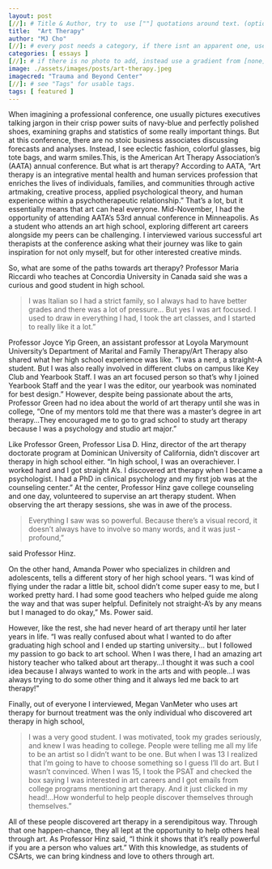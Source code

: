 ```yaml
---
layout: post
[//]: # Title & Author, try to  use [""] quotations around text. (optional, just formality).
title:  "Art Therapy"
author: "MJ Cho"
[//]: # every post needs a category, if there isnt an apparent one, use [misc].
categories: [ essays ]
[//]: # if there is no photo to add, instead use a gradient from [none] folder by picking a number from 1-10. (all gradients are .jpg)
image: ./assets/images/posts/art-therapy.jpeg
imagecred: "Trauma and Beyond Center"
[//]: # see "Tags" for usable tags.
tags: [ featured ]
---
```


When imagining a professional conference, one usually pictures executives talking jargon in their crisp power suits of navy-blue and perfectly polished shoes, examining graphs and statistics of some really important things. But at this conference, there are no stoic business associates discussing forecasts and analyses. Instead, I see eclectic fashion, colorful glasses, big tote bags, and warm smiles.This, is the American Art Therapy Association’s (AATA) annual conference. But what is art therapy? According to AATA, “Art therapy is an integrative mental health and human services profession that enriches the lives of individuals, families, and communities through active artmaking, creative process, applied psychological theory, and human experience within a psychotherapeutic relationship.” That’s a lot, but it essentially means that art can heal everyone. Mid-November, I had the opportunity of attending AATA’s 53rd annual conference in Minneapolis. As a student who attends an art high school, exploring different art careers alongside my peers can be challenging. I interviewed various successful art therapists at the conference asking what their journey was like to gain inspiration for not only myself, but for other interested creative minds. 

So, what are some of the paths towards art therapy? Professor Maria Riccardi who teaches at Concordia University in Canada said she was a curious and good student in high school. 

> I was Italian so I had a strict family, so I always had to have better grades and there was a lot of pressure… But yes I was art focused. I used to draw in everything I had, I took the art classes, and I started to really like it a lot.”

Professor Joyce Yip Green, an assistant professor at Loyola Marymount University’s Department of Marital and Family Therapy/Art Therapy also shared what her high school experience was like. “I was a nerd, a straight-A student. But I was also really involved in different clubs on campus like Key Club and Yearbook Staff. I was an art focused person so that’s why I joined Yearbook Staff and the year I was the editor, our yearbook was nominated for best design.” However, despite being passionate about the arts, Professor Green had no idea about the world of art therapy until she was in college, “One of my mentors told me that there was a master’s degree in art therapy…They encouraged me to go to grad school to study art therapy because I was a psychology and studio art major.”

Like Professor Green, Professor Lisa D. Hinz, director of the art therapy doctorate program at Dominican University of California, didn’t discover art therapy in high school either. “In high school, I was an overachiever. I worked hard and I got straight A’s. I discovered art therapy when I became a psychologist. I had a PhD in clinical psychology and my first job was at the counseling center.” At the center, Professor Hinz gave college counseling and one day, volunteered to supervise an art therapy student. When observing the art therapy sessions, she was in awe of the process. 

> Everything I saw was so powerful. Because there’s a visual record, it doesn’t always have to involve so many words, and it was just - profound,” 

said Professor Hinz.

On the other hand, Amanda Power who specializes in children and adolescents, tells a different story of her high school years. “I was kind of flying under the radar a little bit, school didn’t come super easy to me, but I worked pretty hard. I had some good teachers who helped guide me along the way and that was super helpful. Definitely not straight-A’s by any means but I managed to do okay,” Ms. Power said.

However, like the rest, she had never heard of art therapy until her later years in life. “I was really confused about what I wanted to do after graduating high school and I ended up starting university… but I followed my passion to go back to art school. When I was there, I had an amazing art history teacher who talked about art therapy…I thought it was such a cool idea because I always wanted to work in the arts and with people…I was always trying to do some other thing and it always led me back to art therapy!”

Finally, out of everyone I interviewed, Megan VanMeter who uses art therapy for burnout treatment was the only individual who discovered art therapy in high school, 

> I was a very good student. I was motivated, took my grades seriously, and knew I was heading to college. People were telling me all my life to be an artist so I didn’t want to be one. But when I was 13 I realized that I’m going to have to choose something so I guess I’ll do art. But I wasn’t convinced. When I was 15, I took the PSAT and checked the box saying I was interested in art careers and I got emails from college programs mentioning art therapy. And it just clicked in my head!...How wonderful to help people discover themselves through themselves.”

All of these people discovered art therapy in a serendipitous way. Through that one happen-chance, they all lept at the opportunity to help others heal through art. As Professor Hinz said, “I think it shows that it’s really powerful if you are a person who values art.” With this knowledge, as students of CSArts, we can bring kindness and love to others through art.